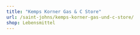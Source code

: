 ```yaml
---
title: "Kemps Korner Gas & C Store"
url: /saint-johns/kemps-korner-gas-und-c-store/
shop: Lebensmittel
---
```

